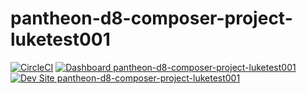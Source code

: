 # pantheon-d8-composer-project-luketest001

[![CircleCI](https://circleci.com/gh/luke80/pantheon-d8-composer-project-luketest001.svg?style=shield)](https://circleci.com/gh/luke80/pantheon-d8-composer-project-luketest001)
[![Dashboard pantheon-d8-composer-project-luketest001](https://img.shields.io/badge/dashboard-pantheon_d8_composer_project_luketest001-yellow.svg)](https://dashboard.pantheon.io/sites/aedf60ff-7ef5-40d7-a14f-1bdbfb70a1ac#dev/code)
[![Dev Site pantheon-d8-composer-project-luketest001](https://img.shields.io/badge/site-pantheon_d8_composer_project_luketest001-blue.svg)](http://dev-pantheon-d8-composer-project-luketest001.pantheonsite.io/)